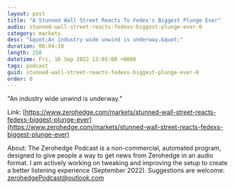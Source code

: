 ```yaml
---
layout: post
title: "A Stunned Wall Street Reacts To Fedex's Biggest Plunge Ever"
audio: stunned-wall-street-reacts-fedexs-biggest-plunge-ever-0
category: markets
desc: "&quot;An industry wide unwind is underway.&quot;"
duration: 00:04:18
length: 258
datetime: Fri, 16 Sep 2022 13:05:00 +0000
tags: podcast
guid: stunned-wall-street-reacts-fedexs-biggest-plunge-ever-0
order: 0
---
```

&quot;An industry wide unwind is underway.&quot;

Link: [https://www.zerohedge.com/markets/stunned-wall-street-reacts-fedexs-biggest-plunge-ever](https://www.zerohedge.com/markets/stunned-wall-street-reacts-fedexs-biggest-plunge-ever)

About: The Zerohedge Podcast is a non-commercial, automated program, designed to give people a way to get news from Zerohedge in an audio format.  I am actively working on tweaking and improving the setup to create a better listening experience (September 2022).  Suggestions are welcome: [zerohedgePodcast@outlook.com](mailto:zerohedgePodcast@outlook.com)